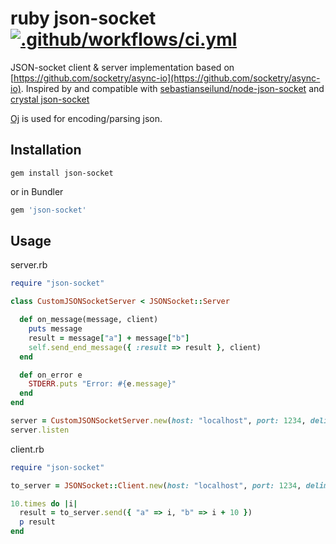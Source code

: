 # ruby json-socket [![.github/workflows/ci.yml](https://github.com/foi/ruby-json-socket/actions/workflows/ci.yml/badge.svg?branch=master)](https://github.com/foi/ruby-json-socket/actions/workflows/ci.yml)

JSON-socket client & server implementation based on [https://github.com/socketry/async-io](https://github.com/socketry/async-io). Inspired by and compatible with  [sebastianseilund/node-json-socket](https://github.com/sebastianseilund/node-json-socket/) and [crystal json-socket](https://github.com/foi/crystal-json-socket)

[Oj](https://github.com/ohler55/oj) is used for encoding/parsing json.

## Installation

```
gem install json-socket
```
or in Bundler
```ruby
gem 'json-socket'
```

## Usage

server.rb

```ruby
require "json-socket"

class CustomJSONSocketServer < JSONSocket::Server

  def on_message(message, client)
    puts message
    result = message["a"] + message["b"]
    self.send_end_message({ :result => result }, client)
  end

  def on_error e
    STDERR.puts "Error: #{e.message}"
  end
end

server = CustomJSONSocketServer.new(host: "localhost", port: 1234, delimeter: "ц") # OR via unix socket CustomJSONSocketServer.new(unix_socket: "/tmp/s.sock", delimeter: "ц")
server.listen
```

client.rb

```ruby
require "json-socket"

to_server = JSONSocket::Client.new(host: "localhost", port: 1234, delimeter: "ц") # OR via unix socket CustomJSONSocketServer.new(unix_socket: "/tmp/s.sock", delimeter: "ц")

10.times do |i|
  result = to_server.send({ "a" => i, "b" => i + 10 })
  p result
end
```
